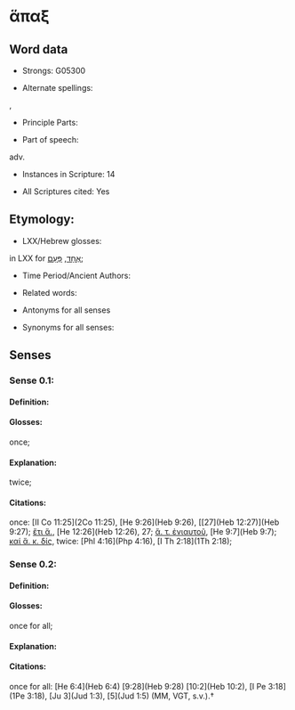 # ἅπαξ

<!-- Status: S2=NeedsEdits -->
<!-- Lexica used for edits:   -->

## Word data

* Strongs: G05300

* Alternate spellings:

,

* Principle Parts: 


* Part of speech: 

adv.

* Instances in Scripture: 14

* All Scriptures cited: Yes

## Etymology: 


* LXX/Hebrew glosses: 

in LXX for [אֶחָד](//en-uhl/H0259), [פַּעַם](//en-uhl/H6471);

* Time Period/Ancient Authors: 


* Related words: 

* Antonyms for all senses

* Synonyms for all senses: 


## Senses 


### Sense  0.1: 

#### Definition: 

#### Glosses: 

once; 

#### Explanation: 

twice; 

#### Citations: 

once: [II Co 11:25](2Co 11:25), [He 9:26](Heb 9:26), [[27](Heb 12:27)](Heb 9:27); [ἔτι ἅ.](), [He 12:26](Heb 12:26), 27; [ἅ. τ. ἐνιαυτοῦ](), [He 9:7](Heb 9:7); [καί ἅ. κ. δίς](), twice: [Phl 4:16](Php 4:16), [I Th 2:18](1Th 2:18);

### Sense  0.2: 

#### Definition: 

#### Glosses: 

once for all; 

#### Explanation: 


#### Citations: 

once for all: [He 6:4](Heb 6:4) [9:28](Heb 9:28) [10:2](Heb 10:2), [I Pe 3:18](1Pe 3:18), [Ju 3](Jud 1:3), [5](Jud 1:5) (MM, VGT, s.v.).†
